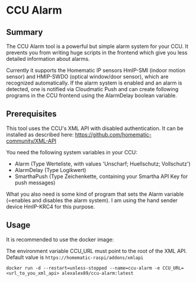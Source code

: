 # CCU Alarm

## Summary

The CCU Alarm tool is a powerful but simple alarm system for your CCU. It prevents you from writing huge scripts in the frontend which give you less detailed information about alarms.

Currently it supports the Homematic IP sensors HmIP-SMI (indoor motion sensor) and HMIP-SWDO (optical window/door sensor), which are recognized automatically. If the alarm system is enabled and an alarm is detected, one is notified via Cloudmatic Push and can create following programs in the CCU frontend using the AlarmDelay boolean variable.

## Prerequisites

This tool uses the CCU's XML API with disabled authentication. It can be installed as described here: https://github.com/homematic-community/XML-API

You need the following system variables in your CCU:
* Alarm (Type Werteliste, with values 'Unscharf; Huellschutz; Vollschutz')
* AlarmDelay (Type Logikwert)
* SmarthaPush (Type Zeichenkette, containing your Smartha API Key for push messages)

What you also need is some kind of program that sets the Alarm variable (=enables and disables the alarm system). I am using the hand sender device HmIP-KRC4 for this purpose.

## Usage

It is recommended to use the docker image:

The environment variable CCU_URL must point to the root of the XML API. Default value is ```https://homematic-raspi/addons/xmlapi```

```docker run -d --restart=unless-stopped --name=ccu-alarm -e CCU_URL=<url_to_you_xml_api> alexalex89/ccu-alarm:latest```